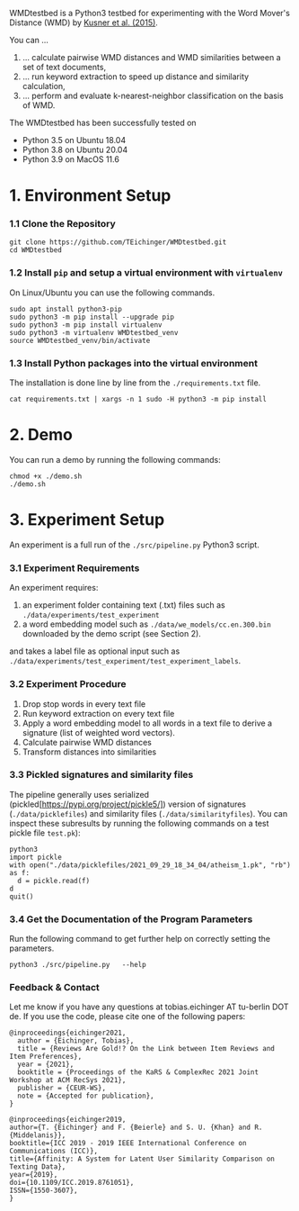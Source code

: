 WMDtestbed is a Python3 testbed for experimenting with the Word Mover's Distance (WMD) by [Kusner et al. (2015)](https://github.com/mkusner/wmd).

You can ...
1. ... calculate pairwise WMD distances and WMD similarities between a set of text documents,
1. ... run keyword extraction to speed up distance and similarity calculation,
1. ... perform and evaluate k-nearest-neighbor classification on the basis of WMD.

The WMDtestbed has been successfully tested on

* Python 3.5 on Ubuntu 18.04
* Python 3.8 on Ubuntu 20.04
* Python 3.9 on MacOS 11.6

# 1. Environment Setup

### 1.1 Clone the Repository

```
git clone https://github.com/TEichinger/WMDtestbed.git
cd WMDtestbed
```

### 1.2 Install `pip` and setup a virtual environment with `virtualenv`

On Linux/Ubuntu you can use the following commands.

```
sudo apt install python3-pip
sudo python3 -m pip install --upgrade pip
sudo python3 -m pip install virtualenv
sudo python3 -m virtualenv WMDtestbed_venv
source WMDtestbed_venv/bin/activate
```

### 1.3 Install Python packages into the virtual environment

The installation is done line by line from the `./requirements.txt` file.
```
cat requirements.txt | xargs -n 1 sudo -H python3 -m pip install
```

# 2. Demo

You can run a demo by running the following commands:
```
chmod +x ./demo.sh
./demo.sh
```

# 3. Experiment Setup

An experiment is a full run of the `./src/pipeline.py` Python3 script.

### 3.1 Experiment Requirements

An experiment requires:

1. an experiment folder containing text (.txt) files such as `./data/experiments/test_experiment`
1. a word embedding model such as `./data/we_models/cc.en.300.bin` downloaded by the demo script (see Section 2).

and takes a label file as optional input such as `./data/experiments/test_experiment/test_experiment_labels`.


### 3.2 Experiment Procedure

1. Drop stop words in every text file
1. Run keyword extraction on every text file
1. Apply a word embedding model to all words in a text file to derive a signature (list of weighted word vectors).
1. Calculate pairwise WMD distances
1. Transform distances into similarities

### 3.3 Pickled signatures and similarity files

The pipeline generally uses serialized (pickled[https://pypi.org/project/pickle5/]) version of signatures (`./data/picklefiles`) and similarity files (`./data/similarityfiles`). You can inspect these subresults by running the following commands on a test pickle file `test.pk`):

```
python3
import pickle
with open("./data/picklefiles/2021_09_29_18_34_04/atheism_1.pk", "rb") as f:
  d = pickle.read(f)
d
quit()
```


### 3.4 Get the Documentation of the Program Parameters

Run the following command to get further help on correctly setting the parameters.

```
python3 ./src/pipeline.py	--help
```



### Feedback & Contact

Let me know if you have any questions at tobias.eichinger AT tu-berlin DOT de. If you use the code, please cite one of the following papers:

    @inproceedings{eichinger2021,
      author = {Eichinger, Tobias},
      title = {Reviews Are Gold!? On the Link between Item Reviews and Item Preferences},
      year = {2021},
      booktitle = {Proceedings of the KaRS & ComplexRec 2021 Joint Workshop at ACM RecSys 2021},
      publisher = {CEUR-WS},
      note = {Accepted for publication},
    }

    @inproceedings{eichinger2019,
    author={T. {Eichinger} and F. {Beierle} and S. U. {Khan} and R. {Middelanis}},
    booktitle={ICC 2019 - 2019 IEEE International Conference on Communications (ICC)},
    title={Affinity: A System for Latent User Similarity Comparison on Texting Data},
    year={2019},
    doi={10.1109/ICC.2019.8761051},
    ISSN={1550-3607},
    }
